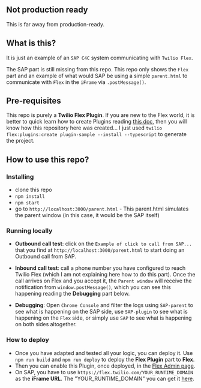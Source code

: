 ## Not production ready

This is far away from production-ready.

## What is this?

It is just an example of an `SAP C4C` system communicating with `Twilio Flex`.

The SAP part is still missing from this repo. This repo only shows the `Flex` part and an example of what would SAP be using a simple `parent.html` to communicate with `Flex` in the `iFrame` via `.postMessage()`.

## Pre-requisites

This repo is purely a **Twilio Flex Plugin**. If you are new to the Flex world, it is better to quick learn how to create Plugins reading [this doc](https://www.twilio.com/docs/flex/quickstart/getting-started-plugin), then you will know how this repository here was created... I just used `twilio flex:plugins:create plugin-sample --install --typescript` to generate the project.

## How to use this repo?

### Installing

- clone this repo
- `npm install`
- `npm start`
- go to `http://localhost:3000/parent.html` - This parent.html simulates the parent window (in this case, it would be the SAP itself)

### Running locally

- **Outbound call test**: click on the `Example of click to call from SAP...` that you find at `http://localhost:3000/parent.html` to start doing an Outbound call from SAP.

- **Inbound call test**: call a phone number you have configured to reach Twilio Flex (which I am not explaining here how to do this part). Once the call arrives on Flex and you accept it, the `Parent window` will receive the notification from `window.postMessage()`, which you can see this happening reading the **Debugging** part below.

- **Debugging**: Open `Chrome Console` and filter the logs using `SAP-parent` to see what is happening on the SAP side, use `SAP-plugin` to see what is happening on the `Flex` side, or simply use `SAP` to see what is happening on both sides altogether.

### How to deploy

- Once you have adapted and tested all your logic, you can deploy it. Use `npm run build` and `npm run deploy` to deploy the **Flex Plugin** part to **Flex**.
- Then you can enable this Plugin, once deployed, in the [Flex Admin page](https://flex.twilio.com/admin/plugins).
- On SAP, you have to use `https://flex.twilio.com/YOUR_RUNTIME_DOMAIN` as the **iFrame URL**. The "YOUR_RUNTIME_DOMAIN" you can get it [here](https://console.twilio.com/us1/develop/flex/manage/single-sign-on?frameUrl=%2Fconsole%2Fflex%2Fsingle-sign-on%3Fx-target-region%3Dus1).
